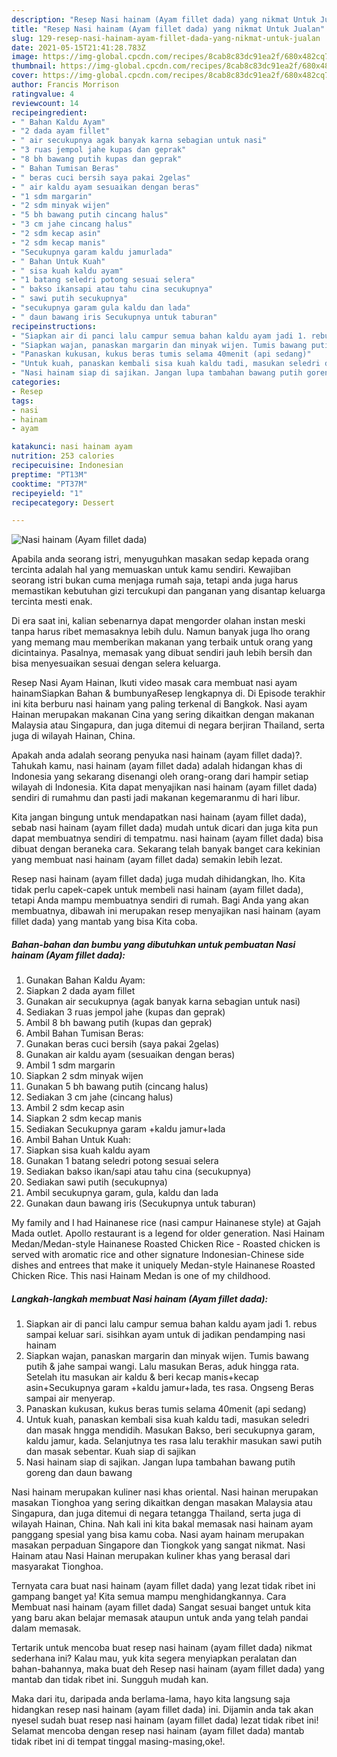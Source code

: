 ```yaml
---
description: "Resep Nasi hainam (Ayam fillet dada) yang nikmat Untuk Jualan"
title: "Resep Nasi hainam (Ayam fillet dada) yang nikmat Untuk Jualan"
slug: 129-resep-nasi-hainam-ayam-fillet-dada-yang-nikmat-untuk-jualan
date: 2021-05-15T21:41:28.783Z
image: https://img-global.cpcdn.com/recipes/8cab8c83dc91ea2f/680x482cq70/nasi-hainam-ayam-fillet-dada-foto-resep-utama.jpg
thumbnail: https://img-global.cpcdn.com/recipes/8cab8c83dc91ea2f/680x482cq70/nasi-hainam-ayam-fillet-dada-foto-resep-utama.jpg
cover: https://img-global.cpcdn.com/recipes/8cab8c83dc91ea2f/680x482cq70/nasi-hainam-ayam-fillet-dada-foto-resep-utama.jpg
author: Francis Morrison
ratingvalue: 4
reviewcount: 14
recipeingredient:
- " Bahan Kaldu Ayam"
- "2 dada ayam fillet"
- " air secukupnya agak banyak karna sebagian untuk nasi"
- "3 ruas jempol jahe kupas dan geprak"
- "8 bh bawang putih kupas dan geprak"
- " Bahan Tumisan Beras"
- " beras cuci bersih saya pakai 2gelas"
- " air kaldu ayam sesuaikan dengan beras"
- "1 sdm margarin"
- "2 sdm minyak wijen"
- "5 bh bawang putih cincang halus"
- "3 cm jahe cincang halus"
- "2 sdm kecap asin"
- "2 sdm kecap manis"
- "Secukupnya garam kaldu jamurlada"
- " Bahan Untuk Kuah"
- " sisa kuah kaldu ayam"
- "1 batang seledri potong sesuai selera"
- " bakso ikansapi atau tahu cina secukupnya"
- " sawi putih secukupnya"
- "secukupnya garam gula kaldu dan lada"
- " daun bawang iris Secukupnya untuk taburan"
recipeinstructions:
- "Siapkan air di panci lalu campur semua bahan kaldu ayam jadi 1. rebus sampai keluar sari. sisihkan ayam untuk di jadikan pendamping nasi hainam"
- "Siapkan wajan, panaskan margarin dan minyak wijen. Tumis bawang putih &amp; jahe sampai wangi. Lalu masukan Beras, aduk hingga rata. Setelah itu masukan air kaldu &amp; beri kecap manis+kecap asin+Secukupnya garam +kaldu jamur+lada, tes rasa. Ongseng Beras sampai air menyerap."
- "Panaskan kukusan, kukus beras tumis selama 40menit (api sedang)"
- "Untuk kuah, panaskan kembali sisa kuah kaldu tadi, masukan seledri dan masak hngga mendidih. Masukan Bakso, beri secukupnya garam, kaldu jamur, kada. Selanjutnya tes rasa lalu terakhir masukan sawi putih dan masak sebentar. Kuah siap di sajikan"
- "Nasi hainam siap di sajikan. Jangan lupa tambahan bawang putih goreng dan daun bawang"
categories:
- Resep
tags:
- nasi
- hainam
- ayam

katakunci: nasi hainam ayam 
nutrition: 253 calories
recipecuisine: Indonesian
preptime: "PT13M"
cooktime: "PT37M"
recipeyield: "1"
recipecategory: Dessert

---
```



![Nasi hainam (Ayam fillet dada)](https://img-global.cpcdn.com/recipes/8cab8c83dc91ea2f/680x482cq70/nasi-hainam-ayam-fillet-dada-foto-resep-utama.jpg)

Apabila anda seorang istri, menyuguhkan masakan sedap kepada orang tercinta adalah hal yang memuaskan untuk kamu sendiri. Kewajiban seorang istri bukan cuma menjaga rumah saja, tetapi anda juga harus memastikan kebutuhan gizi tercukupi dan panganan yang disantap keluarga tercinta mesti enak.

Di era  saat ini, kalian sebenarnya dapat mengorder olahan instan meski tanpa harus ribet memasaknya lebih dulu. Namun banyak juga lho orang yang memang mau memberikan makanan yang terbaik untuk orang yang dicintainya. Pasalnya, memasak yang dibuat sendiri jauh lebih bersih dan bisa menyesuaikan sesuai dengan selera keluarga. 

Resep Nasi Ayam Hainan, Ikuti video masak cara membuat nasi ayam hainamSiapkan Bahan &amp; bumbunyaResep lengkapnya di. Di Episode terakhir ini kita berburu nasi hainam yang paling terkenal di Bangkok. Nasi ayam Hainan merupakan makanan Cina yang sering dikaitkan dengan makanan Malaysia atau Singapura, dan juga ditemui di negara berjiran Thailand, serta juga di wilayah Hainan, China.

Apakah anda adalah seorang penyuka nasi hainam (ayam fillet dada)?. Tahukah kamu, nasi hainam (ayam fillet dada) adalah hidangan khas di Indonesia yang sekarang disenangi oleh orang-orang dari hampir setiap wilayah di Indonesia. Kita dapat menyajikan nasi hainam (ayam fillet dada) sendiri di rumahmu dan pasti jadi makanan kegemaranmu di hari libur.

Kita jangan bingung untuk mendapatkan nasi hainam (ayam fillet dada), sebab nasi hainam (ayam fillet dada) mudah untuk dicari dan juga kita pun dapat membuatnya sendiri di tempatmu. nasi hainam (ayam fillet dada) bisa dibuat dengan beraneka cara. Sekarang telah banyak banget cara kekinian yang membuat nasi hainam (ayam fillet dada) semakin lebih lezat.

Resep nasi hainam (ayam fillet dada) juga mudah dihidangkan, lho. Kita tidak perlu capek-capek untuk membeli nasi hainam (ayam fillet dada), tetapi Anda mampu membuatnya sendiri di rumah. Bagi Anda yang akan membuatnya, dibawah ini merupakan resep menyajikan nasi hainam (ayam fillet dada) yang mantab yang bisa Kita coba.

<!--inarticleads1-->

##### Bahan-bahan dan bumbu yang dibutuhkan untuk pembuatan Nasi hainam (Ayam fillet dada):

1. Gunakan  Bahan Kaldu Ayam:
1. Siapkan 2 dada ayam fillet
1. Gunakan  air secukupnya (agak banyak karna sebagian untuk nasi)
1. Sediakan 3 ruas jempol jahe (kupas dan geprak)
1. Ambil 8 bh bawang putih (kupas dan geprak)
1. Ambil  Bahan Tumisan Beras:
1. Gunakan  beras cuci bersih (saya pakai 2gelas)
1. Gunakan  air kaldu ayam (sesuaikan dengan beras)
1. Ambil 1 sdm margarin
1. Siapkan 2 sdm minyak wijen
1. Gunakan 5 bh bawang putih (cincang halus)
1. Sediakan 3 cm jahe (cincang halus)
1. Ambil 2 sdm kecap asin
1. Siapkan 2 sdm kecap manis
1. Sediakan Secukupnya garam +kaldu jamur+lada
1. Ambil  Bahan Untuk Kuah:
1. Siapkan  sisa kuah kaldu ayam
1. Gunakan 1 batang seledri potong sesuai selera
1. Sediakan  bakso ikan/sapi atau tahu cina (secukupnya)
1. Sediakan  sawi putih (secukupnya)
1. Ambil secukupnya garam, gula, kaldu dan lada
1. Gunakan  daun bawang iris (Secukupnya untuk taburan)


My family and I had Hainanese rice (nasi campur Hainanese style) at Gajah Mada outlet. Apollo restaurant is a legend for older generation. Nasi Hainam Medan/Medan-style Hainanese Roasted Chicken Rice - Roasted chicken is served with aromatic rice and other signature Indonesian-Chinese side dishes and entrees that make it uniquely Medan-style Hainanese Roasted Chicken Rice. This nasi Hainam Medan is one of my childhood. 

<!--inarticleads2-->

##### Langkah-langkah membuat Nasi hainam (Ayam fillet dada):

1. Siapkan air di panci lalu campur semua bahan kaldu ayam jadi 1. rebus sampai keluar sari. sisihkan ayam untuk di jadikan pendamping nasi hainam
1. Siapkan wajan, panaskan margarin dan minyak wijen. Tumis bawang putih &amp; jahe sampai wangi. Lalu masukan Beras, aduk hingga rata. Setelah itu masukan air kaldu &amp; beri kecap manis+kecap asin+Secukupnya garam +kaldu jamur+lada, tes rasa. Ongseng Beras sampai air menyerap.
1. Panaskan kukusan, kukus beras tumis selama 40menit (api sedang)
1. Untuk kuah, panaskan kembali sisa kuah kaldu tadi, masukan seledri dan masak hngga mendidih. Masukan Bakso, beri secukupnya garam, kaldu jamur, kada. Selanjutnya tes rasa lalu terakhir masukan sawi putih dan masak sebentar. Kuah siap di sajikan
1. Nasi hainam siap di sajikan. Jangan lupa tambahan bawang putih goreng dan daun bawang


Nasi hainam merupakan kuliner nasi khas oriental. Nasi hainan merupakan masakan Tionghoa yang sering dikaitkan dengan masakan Malaysia atau Singapura, dan juga ditemui di negara tetangga Thailand, serta juga di wilayah Hainan, China. Nah kali ini kita bakal memasak nasi hainam ayam panggang spesial yang bisa kamu coba. Nasi ayam hainam merupakan masakan perpaduan Singapore dan Tiongkok yang sangat nikmat. Nasi Hainam atau Nasi Hainan merupakan kuliner khas yang berasal dari masyarakat Tionghoa. 

Ternyata cara buat nasi hainam (ayam fillet dada) yang lezat tidak ribet ini gampang banget ya! Kita semua mampu menghidangkannya. Cara Membuat nasi hainam (ayam fillet dada) Sangat sesuai banget untuk kita yang baru akan belajar memasak ataupun untuk anda yang telah pandai dalam memasak.

Tertarik untuk mencoba buat resep nasi hainam (ayam fillet dada) nikmat sederhana ini? Kalau mau, yuk kita segera menyiapkan peralatan dan bahan-bahannya, maka buat deh Resep nasi hainam (ayam fillet dada) yang mantab dan tidak ribet ini. Sungguh mudah kan. 

Maka dari itu, daripada anda berlama-lama, hayo kita langsung saja hidangkan resep nasi hainam (ayam fillet dada) ini. Dijamin anda tak akan nyesel sudah buat resep nasi hainam (ayam fillet dada) lezat tidak ribet ini! Selamat mencoba dengan resep nasi hainam (ayam fillet dada) mantab tidak ribet ini di tempat tinggal masing-masing,oke!.

